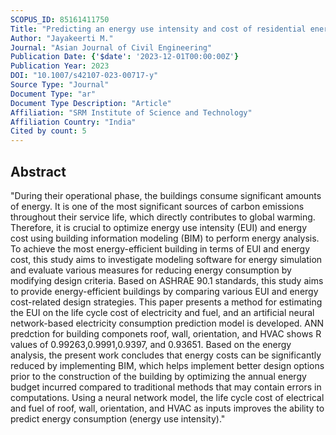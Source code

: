 ```yaml
---
SCOPUS_ID: 85161411750
Title: "Predicting an energy use intensity and cost of residential energy-efficient buildings using various parameters: ANN analysis"
Author: "Jayakeerti M."
Journal: "Asian Journal of Civil Engineering"
Publication Date: {'$date': '2023-12-01T00:00:00Z'}
Publication Year: 2023
DOI: "10.1007/s42107-023-00717-y"
Source Type: "Journal"
Document Type: "ar"
Document Type Description: "Article"
Affiliation: "SRM Institute of Science and Technology"
Affiliation Country: "India"
Cited by count: 5
---
```


## Abstract
"During their operational phase, the buildings consume significant amounts of energy. It is one of the most significant sources of carbon emissions throughout their service life, which directly contributes to global warming. Therefore, it is crucial to optimize energy use intensity (EUI) and energy cost using building information modeling (BIM) to perform energy analysis. To achieve the most energy-efficient building in terms of EUI and energy cost, this study aims to investigate modeling software for energy simulation and evaluate various measures for reducing energy consumption by modifying design criteria. Based on ASHRAE 90.1 standards, this study aims to provide energy-efficient buildings by comparing various EUI and energy cost-related design strategies. This paper presents a method for estimating the EUI on the life cycle cost of electricity and fuel, and an artificial neural network-based electricity consumption prediction model is developed. ANN predction for building componets roof, wall, orientation, and HVAC shows R values of 0.99263,0.9991,0.9397, and 0.93651. Based on the energy analysis, the present work concludes that energy costs can be significantly reduced by implementing BIM, which helps implement better design options prior to the construction of the building by optimizing the annual energy budget incurred compared to traditional methods that may contain errors in computations. Using a neural network model, the life cycle cost of electrical and fuel of roof, wall, orientation, and HVAC as inputs improves the ability to predict energy consumption (energy use intensity)."
